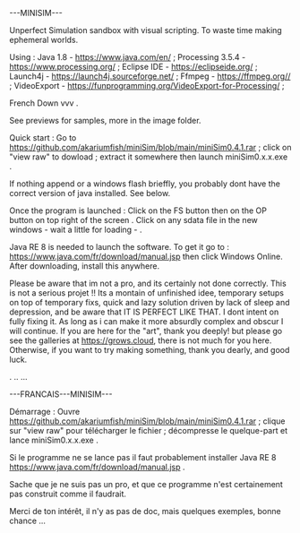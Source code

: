 
---MINISIM---

Unperfect Simulation sandbox with visual scripting. To waste time making ephemeral worlds.

Using :
Java 1.8           -  https://www.java.com/en/ ; 
Processing 3.5.4   -  https://www.processing.org/ ;
Eclipse IDE        -  https://eclipseide.org/ ;
Launch4j           -  https://launch4j.sourceforge.net/ ;
Ffmpeg 			   -  https://ffmpeg.org// ;
VideoExport        -  https://funprogramming.org/VideoExport-for-Processing/ ;

French Down   vvv  .

See previews for samples, more in the image folder.

Quick start :
Go to https://github.com/akariumfish/miniSim/blob/main/miniSim0.4.1.rar
 ; click on "view raw" to dowload 
 ; extract it somewhere then launch miniSim0.x.x.exe .

If nothing append or a windows flash brieffly, you probably dont have the correct version of java installed. See below.

Once the program is launched :
Click on the FS button then on the OP button on top right of the screen .
Click on any sdata file in the new windows - wait a little for loading - .

Java RE 8 is needed to launch the software. To get it go to : https://www.java.com/fr/download/manual.jsp then click Windows Online. After downloading, install this anywhere.

Please be aware that im not a pro, and its certainly not done correctly. This is not a serious projet !! Its a montain of unfinished idee, temporary setups on top of temporary fixs, quick and lazy solution driven by lack of sleep and depression, and be aware that IT IS PERFECT LIKE THAT. I dont intent on fully fixing it. As long as i can make it more absurdly complex and obscur I will continue. If you are here for the "art", thank you deeply! but please go see the galleries at https://grows.cloud, there is not much for you here. Otherwise, if you want to try making something, thank you dearly, and good luck. 

.
..
...

---FRANCAIS---MINISIM---

Démarrage :
Ouvre https://github.com/akariumfish/miniSim/blob/main/miniSim0.4.1.rar
 ; clique sur "view raw" pour télécharger le fichier 
 ; décompresse le quelque-part et lance miniSim0.x.x.exe .

Si le programme ne se lance pas il faut probablement installer Java RE 8
https://www.java.com/fr/download/manual.jsp .

Sache que je ne suis pas un pro, et que ce programme n'est certainement pas construit comme il faudrait.

Merci de ton intérêt, il n'y as pas de doc, mais quelques exemples, bonne chance ...